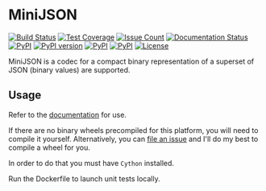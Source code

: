 MiniJSON
========

[![Build Status](https://travis-ci.com/Dronehub/minijson.svg)](https://travis-ci.com/Dronehub/minijson)
[![Test Coverage](https://api.codeclimate.com/v1/badges/34b392b61482d98ad3f0/test_coverage)](https://codeclimate.com/github/Dronehub/minijson/test_coverage)
[![Issue Count](https://codeclimate.com/github/Dronehub/minijson/badges/issue_count.svg)](https://codeclimate.com/github/Dronehub/minijson)
[![Documentation Status](https://readthedocs.org/projects/minijson/badge/?version=latest)](http://minijson.readthedocs.io/en/latest/?badge=latest)
[![PyPI](https://img.shields.io/pypi/pyversions/minijson.svg)](https://pypi.python.org/pypi/minijson)
[![PyPI version](https://badge.fury.io/py/minijson.svg)](https://badge.fury.io/py/minijson)
[![PyPI](https://img.shields.io/pypi/implementation/minijson.svg)](https://pypi.python.org/pypi/minijson)
[![PyPI](https://img.shields.io/pypi/wheel/minijson.svg)]()
[![License](https://img.shields.io/pypi/l/minijson)](https://github.com/Dronehub/minijson)


MiniJSON is a codec for a compact binary representation of a superset of JSON (binary values)
are supported.

Usage
-----

Refer to the [documentation](http://minijson.readthedocs.io/en/latest/?badge=latest)
for use.

If there are no binary wheels precompiled for this platform, you will need to
compile it yourself.
Alternatively, you can
[file an issue](https://github.com/Dronehub/minijson/issues/new)
and I'll do my best to compile a wheel for you.

In order to do that you must have `Cython` installed.

Run the Dockerfile to launch unit tests locally.
